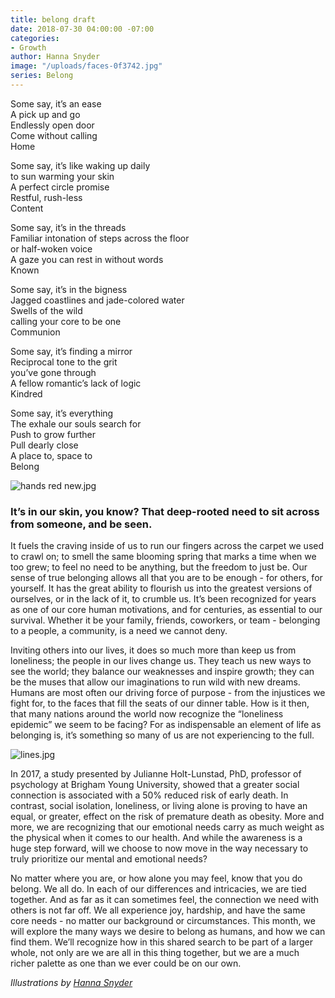 ```yaml
---
title: belong draft
date: 2018-07-30 04:00:00 -07:00
categories:
- Growth
author: Hanna Snyder
image: "/uploads/faces-0f3742.jpg"
series: Belong
---
```


Some say, it’s an ease  
A pick up and go  
Endlessly open door  
Come without calling  
Home

Some say, it’s like waking up daily  
to sun warming your skin  
A perfect circle promise  
Restful, rush-less  
Content 

Some say, it’s in the threads  
Familiar intonation of steps across the floor  
or half-woken voice  
A gaze you can rest in without words  
Known

Some say, it’s in the bigness  
Jagged coastlines and jade-colored water  
Swells of the wild  
calling your core to be one   
Communion

Some say, it’s finding a mirror  
Reciprocal tone to the grit  
you’ve gone through  
A fellow romantic’s lack of logic  
Kindred

Some say, it’s everything  
The exhale our souls search for  
Push to grow further  
Pull dearly close  
A place to, space to  
Belong

![hands red new.jpg](/uploads/hands%20red%20new.jpg)

### It’s in our skin, you know? That deep-rooted need to sit across from someone, and be seen. 

It fuels the craving inside of us to run our fingers across the carpet we used to crawl on; to smell the same blooming spring that marks a time when we too grew; to feel no need to be anything, but the freedom to just be. Our sense of true belonging allows all that you are to be enough - for others, for yourself. It has the great ability to flourish us into the greatest versions of ourselves, or in the lack of it, to crumble us. It’s been recognized for years as one of our core human motivations, and for centuries, as essential to our survival. Whether it be your family, friends, coworkers, or team - belonging to a people, a community, is a need we cannot deny. 

Inviting others into our lives, it does so much more than keep us from loneliness; the people in our lives change us. They teach us new ways to see the world; they balance our weaknesses and inspire growth; they can be the muses that allow our imaginations to run wild with new dreams. Humans are most often our driving force of purpose - from the injustices we fight for, to the faces that fill the seats of our dinner table. How is it then, that many nations around the world now recognize the “loneliness epidemic” we seem to be facing? For as indispensable an element of life as belonging is, it’s something so many of us are not experiencing to the full.

![lines.jpg](/uploads/lines.jpg)

In 2017, a study presented by Julianne Holt-Lunstad, PhD, professor of psychology at Brigham Young University, showed that a greater social connection is associated with a 50% reduced risk of early death. In contrast, social isolation, loneliness, or living alone is proving to have an equal, or greater, effect on the risk of premature death as obesity. More and more, we are recognizing that our emotional needs carry as much weight as the physical when it comes to our health. And while the awareness is a huge step forward, will we choose to now move in the way necessary to truly prioritize our mental and emotional needs?

No matter where you are, or how alone you may feel, know that you do belong. We all do. In each of our differences and intricacies, we are tied together. And as far as it can sometimes feel, the connection we need with others is not far off. We all experience joy, hardship, and have the same core needs - no matter our background or circumstances. This month, we will explore the many ways we desire to belong as humans, and how we can find them. We’ll recognize how in this shared search to be part of a larger whole, not only are we are all in this thing together, but we are a much richer palette as one than we ever could be on our own. 

_Illustrations by [Hanna Snyder](http://www.hannasnyder.com/)_
